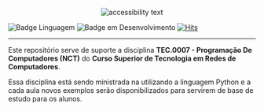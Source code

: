 <p align="center">
  <img src="https://user-images.githubusercontent.com/23036697/179610525-9ee37437-9302-4681-a5e7-7ce84cd6776a.png" alt="accessibility text">
</p>

![Badge Linguagem](http://img.shields.io/static/v1?label=LINGUAGEM&message=PYTHON&color=informational&style=plastic)
![Badge em Desenvolvimento](http://img.shields.io/static/v1?label=STATUS&message=EM%20DESENVOLVIMENTO&color=yellowgreen&style=plastic)
[![Hits](https://hits.seeyoufarm.com/api/count/incr/badge.svg?url=https%3A%2F%2Fgithub.com%2FIFRN-ExampleClasses%2F2023.1-ProgComp&count_bg=%2379C83D&title_bg=%23555555&icon=&icon_color=%23E7E7E7&title=hits&edge_flat=false&style=plastic)](https://hits.seeyoufarm.com)
<hr/>


<p>Este repositório serve de suporte a disciplina <b>TEC.0007 - Programação De Computadores (NCT)</b> do <b>Curso Superior de Tecnologia em Redes de Computadores</b>. 

<p>Essa disciplina está sendo ministrada na utilizando a linguagem Python e a cada aula novos exemplos serão disponibilizados para servirem de base de estudo para os alunos.</p>
